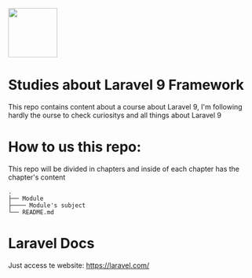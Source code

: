 <img src="https://skillicons.dev/icons?i=laravel" width="100" />

# Studies about Laravel 9 Framework

This repo contains content about a course about Laravel 9, I'm following hardly the ourse
to check curiositys and all things about Laravel 9

# How to us this repo:

This repo will be divided in chapters and inside of each chapter has the chapter's content 

    .
    ├── Module
    ├──── Module's subject
    └── README.md

# Laravel Docs
Just access te website: https://laravel.com/
